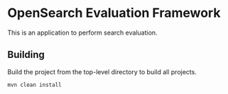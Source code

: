 # OpenSearch Evaluation Framework

This is an application to perform search evaluation.

## Building

Build the project from the top-level directory to build all projects.

```
mvn clean install
```
